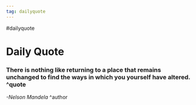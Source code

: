 ```yaml
---
tag: dailyquote
---
```


#dailyquote

# Daily Quote

### There is nothing like returning to a place that remains unchanged to find the ways in which you yourself have altered. ^quote
*-Nelson Mandela* ^author
